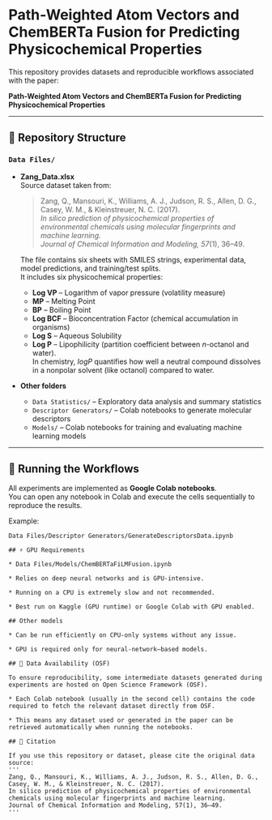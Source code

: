 # Path-Weighted Atom Vectors and ChemBERTa Fusion for Predicting Physicochemical Properties

This repository provides datasets and reproducible workflows associated with the paper:  

**Path-Weighted Atom Vectors and ChemBERTa Fusion for Predicting Physicochemical Properties**

---

## 📂 Repository Structure

### `Data Files/`

- **Zang_Data.xlsx**  
  Source dataset taken from:  
  > Zang, Q., Mansouri, K., Williams, A. J., Judson, R. S., Allen, D. G., Casey, W. M., & Kleinstreuer, N. C. (2017).  
  > *In silico prediction of physicochemical properties of environmental chemicals using molecular fingerprints and machine learning.*  
  > *Journal of Chemical Information and Modeling, 57*(1), 36–49.  

  The file contains six sheets with SMILES strings, experimental data, model predictions, and training/test splits.  
  It includes six physicochemical properties:

  - **Log VP** – Logarithm of vapor pressure (volatility measure)  
  - **MP** – Melting Point  
  - **BP** – Boiling Point  
  - **Log BCF** – Bioconcentration Factor (chemical accumulation in organisms)  
  - **Log S** – Aqueous Solubility  
  - **Log P** – Lipophilicity (partition coefficient between *n*-octanol and water).  
    In chemistry, *logP* quantifies how well a neutral compound dissolves in a nonpolar solvent (like octanol) compared to water.

- **Other folders**  
  - `Data Statistics/` – Exploratory data analysis and summary statistics  
  - `Descriptor Generators/` – Colab notebooks to generate molecular descriptors  
  - `Models/` – Colab notebooks for training and evaluating machine learning models  

---

## 🚀 Running the Workflows

All experiments are implemented as **Google Colab notebooks**.  
You can open any notebook in Colab and execute the cells sequentially to reproduce the results.  

Example:  
```text
Data Files/Descriptor Generators/GenerateDescriptorsData.ipynb

## ⚡ GPU Requirements

* Data Files/Models/ChemBERTaFiLMFusion.ipynb

* Relies on deep neural networks and is GPU-intensive.

* Running on a CPU is extremely slow and not recommended.

* Best run on Kaggle (GPU runtime) or Google Colab with GPU enabled.

## Other models

* Can be run efficiently on CPU-only systems without any issue.

* GPU is required only for neural-network–based models.

## 🔗 Data Availability (OSF)

To ensure reproducibility, some intermediate datasets generated during experiments are hosted on Open Science Framework (OSF).

* Each Colab notebook (usually in the second cell) contains the code required to fetch the relevant dataset directly from OSF.

* This means any dataset used or generated in the paper can be retrieved automatically when running the notebooks.

## 📖 Citation

If you use this repository or dataset, please cite the original data source:
'''
Zang, Q., Mansouri, K., Williams, A. J., Judson, R. S., Allen, D. G., Casey, W. M., & Kleinstreuer, N. C. (2017).
In silico prediction of physicochemical properties of environmental chemicals using molecular fingerprints and machine learning.
Journal of Chemical Information and Modeling, 57(1), 36–49.
'''
